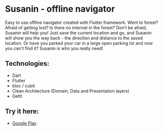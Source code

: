 # Susanin - offline navigator

Easy to use offline navigator created with Flutter framework. Went to forest? Afraid of getting lost? Is there no internet in the forest? Don’t be afraid, Susanin will help you! Just save the current location and go, and Susanin will show you the way back - the direction and distance to the saved location. Or have you parked your car in a large open parking lot and now you can't find it? Susanin is who you really need!

## Technologies:

- Dart
- Flutter
- bloc / cubit
- Clean Architecture (Domain, Data and Presentation layers)
- GetIt

## Try it here:

- <a href="https://play.google.com/store/apps/details?id=com.qumyz.susanin">Google Play</a>